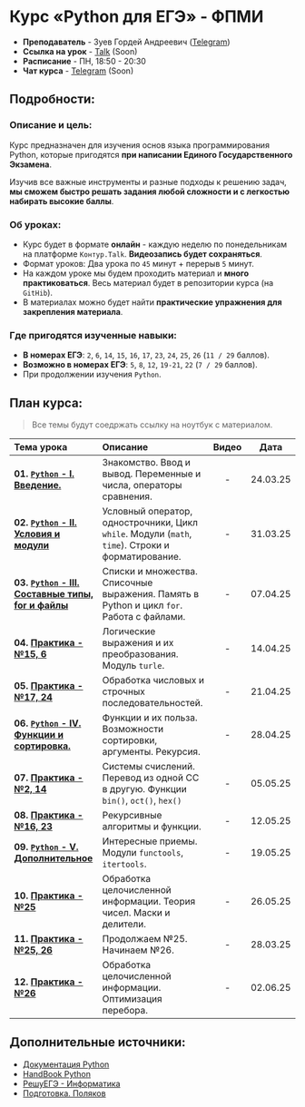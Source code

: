 # Курс «Python для ЕГЭ» - ФПМИ

- **Преподаватель** - Зуев Гордей Андреевич ([Telegram](https://t.me/gordeyzuev))
- **Ссылка на урок** - [Talk]() (Soon) 
- **Расписание** - ПН, 18:50 - 20:30
- **Чат курса** - [Telegram]() (Soon) 

## Подробности:

### Описание и цель:
Курс предназначен для изучения основ языка программирования Python, которые пригодятся **при написании Единого Государственного Экзамена**. 

Изучив все важные инструменты и разные подходы к решению задач, **мы сможем быстро решать задания любой сложности и с легкостью набирать высокие баллы**. 

### Об уроках:

- Курс будет в формате **онлайн** - каждую неделю по понедельникам на платформе `Контур.Talk`. **Видеозапись будет сохраняться**.
- Формат уроков: Два урока по `45` минут + перерыв `5` минут.
- На каждом уроке мы будем проходить материал и **много практиковаться**. Весь материал будет в репозитории курса (на `GitHib`). 
- В материалах можно будет найти **практические упражнения для закрепления материала**.


### Где пригодятся изученные навыки:

- **В номерах ЕГЭ**: `2`, `6`, `14`, `15`, `16`, `17`, `23`, `24`, `25`, `26` (`11 / 29` баллов).
- **Возможно в номерах ЕГЭ**: `5`, `8`, `12`, `19-21`, `22` (`7 / 29` баллов).
- При продолжении изучения `Python`.


## План курса:

> Все темы будут соедржать ссылку на ноутбук с материалом.

| Тема урока | Описание  | Видео | Дата |
|:-|:-|:-:|:-:|
|**01. [`Python` - I. Введение.]()** | Знакомство. Ввод и вывод. Переменные и числа, операторы сравнения. | - | 24.03.25 | 24.03.25|
|**02. [`Python` - II. Условия и модули]()** | Условный оператор, однострочники, Цикл `while`. Модули (`math`, `time`). Строки и форматирование. | - |31.03.25|
|**03. [`Python` - III. Составные типы, for и файлы]()** | Списки и множества. Списочные выражения. Память в Python и цикл `for`. Работа с файлами. | - |07.04.25|
|**04. [Практика - №15, 6]()** | Логические выражения и их преобразования. Модуль `turle`. | - | 14.04.25 |
|**05. [Практика - №17, 24]()** | Обработка числовых и строчных последовательностей. | - | 21.04.25 |
|**06. [`Python` - IV. Функции и cортировка.]()** | Функции и их польза. Возможности сортировки, аргументы. Рекурсия. | - | 28.04.25|
|**07. [Практика - №2, 14]()** | Системы счислений. Перевод из одной СС в другую. Функции `bin()`, `oct()`, `hex()` | - | 05.05.25 |
|**08. [Практика - №16, 23]()** | Рекурсивные алгоритмы и функции. | - | 12.05.25 |
|**09. [`Python` - V. Дополнительное]()** | Интересные приемы. Модули `functools`, `itertools`. | - |19.05.25|
|**10. [Практика - №25]()** | Обработка целочисленной информации. Теория чисел. Маски и делители. | - |26.05.25 |
|**11. [Практика - №25, 26]()** | Продолжаем №25. Начинаем №26. | - |  28.03.25 |
|**12. [Практика - №26]()** | Обработка целочисленной информации. Оптимизация перебора. | - | 02.06.25 |


## Дополнительные источники:

- [Документация Python](https://docs.python.org/3/)
- [HandBook Python](https://education.yandex.ru/handbook/python)
- [РешуЕГЭ - Информатика](https://inf-ege.sdamgia.ru/)
- [Подготовка. Поляков](https://kpolyakov.spb.ru/school/ege.htm)